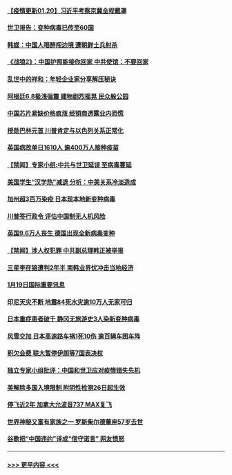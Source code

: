 #### [【疫情更新01.20】习近平考察京冀全程戴罩](../pages/prog202/a103034335.md?t=01202301) 
#### [世卫报告：变种病毒已传至60国](../pages/prog202/a103036186.md?t=01202301) 
#### [韩媒：中国人喝醉闯边境 遭朝鲜士兵射杀](../pages/prog202/a103036174.md?t=01202301) 
#### [《战狼2》：中国护照能接你回家 中共使馆：不要回家](../pages/prog202/a103036142.md?t=01202301) 
#### [乱世中的祥和：年轻企业家分享解压秘诀](../pages/prog202/a103036034.md?t=01202301) 
#### [阿根廷6.8极浅强震 建物剧烈摇晃 民众躲公园](../pages/prog202/a103035997.md?t=01202301) 
#### [中国芯片紧缺价格疯涨 经销商透露业内恐慌](../pages/prog202/a103035947.md?t=01202301) 
#### [授勋巴林元首 川普肯定与以色列关系正常化](../pages/prog202/a103035933.md?t=01202301) 
#### [英国病故单日1610人 逾400万人接种疫苗](../pages/prog202/a103035920.md?t=01202301) 
#### [【禁闻】专家小组:中共与世卫延误 至病毒蔓延](../pages/prog202/a103035562.md?t=01202301) 
#### [美国学生“汉学热”减退 分析：中美关系冷淡造成](../pages/prog202/a103035777.md?t=01202301) 
#### [加州超3百万染疫 日本现本地新变种病毒](../pages/prog202/a103035725.md?t=01202301) 
#### [川普签行政令 评估中国制无人机风险](../pages/prog202/a103035597.md?t=01202301) 
#### [英国9.6万人丧生 德国出现全新病毒变种](../pages/prog202/a103035548.md?t=01202301) 
#### [【禁闻】涉人权犯罪 中共副总理韩正被举报](../pages/prog202/a103035489.md?t=01202301) 
#### [三星李在镕遭判2年半 南韩业界忧冲击当地经济](../pages/prog202/a103035481.md?t=01202301) 
#### [1月19日国际重要讯息](../pages/prog202/a103035312.md?t=01202301) 
#### [印尼天灾不断 地震84死水灾逾10万人无家可归](../pages/prog202/a103035267.md?t=01202301) 
#### [日本重症患者破千 静冈无旅游史3人染新变种病毒](../pages/prog202/a103035259.md?t=01202301) 
#### [风雪交加 日本高速路车祸1死10伤 逾百辆车困车阵](../pages/prog202/a103035250.md?t=01202301) 
#### [积欠会费 联大暂停伊朗等7国表决权](../pages/prog202/a103035141.md?t=01202301) 
#### [独立专家小组批评：中国和世卫应对疫情错失先机](../pages/prog202/a103035131.md?t=01202301) 
#### [美解除多国入境限制 附阴性检测26日起生效](../pages/prog202/a103035114.md?t=01202301) 
#### [停飞近2年 加拿大允波音737 MAX复飞](../pages/prog202/a103035089.md?t=01202301) 
#### [世界神秘又富有家族之一 罗斯柴尔德董座57岁去世](../pages/prog202/a103034920.md?t=01202301) 
#### [谷歌把“中国违约”译成“信守诺言” 网友愤怒](../pages/prog202/a103034962.md?t=01202301) 

----
#### [ >>> 更早内容 <<< ](../indexes/prog202-earlier.md)
